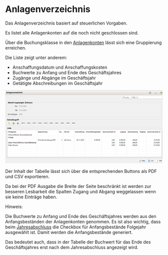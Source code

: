 # Anlagenverzeichnis

Das Anlagenverzeichnis basiert auf steuerlichen Vorgaben.

Es listet alle Anlagenkonten auf die noch nicht geschlossen sind.

Über die Buchungsklasse in den [Anlagenkonten](konten.md) lässt sich eine Gruppierung erreichen.

Die Liste zeigt unter anderem:

* Anschaffungsdatum und Anschaffungskosten
* Buchwerte zu Anfang und Ende des Geschäftsjahres
* Zugänge und Abgänge im Geschäftsjahr
* Getätigte Abschreibungen im Geschäftsjahr

![](../../../allgemeine-funktionen/buchf/img/AnlagenverzeichnisView.png)

Der Inhalt der Tabelle lässt sich über die entsprechenden Buttons als PDF und CSV exportieren.

Da bei der PDF Ausgabe die Breite der Seite beschränkt ist werden zur besseren Lesbarkeit die Spalten Zugang und Abgang weggelassen wenn sie keine Einträge haben.

Hinweis:

Die Buchwerte zu Anfang und Ende des Geschäftsjahres werden aus den Anfangsbeständen der Anlagenkonten genommen. Es ist also wichtig, dass beim [Jahresabschluss](jahresabschluss.md) die Checkbox für Anfangsbestände Folgejahr ausgewählt ist. Damit werden die Anfangsbestände generiert.

Das bedeutet auch, dass in der Tabelle der Buchwert für das Ende des Geschäftsjahres erst nach dem Jahresabschluss angezeigt wird.
